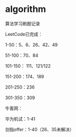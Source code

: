# algorithm
算法学习刷题记录

LeetCode已完成：

1-50：5、6、26、42、49

51-100：70、84

101-150： 111、121/122

151-200：174、189

201-250：236

301-350：309

牛客网：

华为机试：1-41

剑指offer：1-40（26、35未解决）
